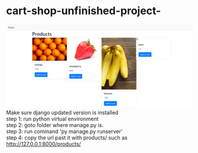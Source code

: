 # cart-shop-unfinished-project- <br>
![](fruits.png)
Make sure django updated version is installed <br>
step 1: run python virtual environment <br>
step 2: goto folder where manage.py is. <br>
step 3: run command 'py manage.py runserver' <br>
step 4: copy the url past it with products/ such as http://127.0.0.1:8000/products/ <br>
